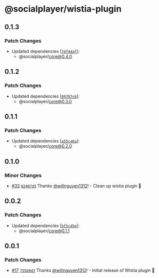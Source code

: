 # @socialplayer/wistia-plugin

## 0.1.3

### Patch Changes

- Updated dependencies
  [[`7df44af`](https://github.com/willnguyen1312/socialplayer/commit/7df44af677bc8f9c871bbdbaa0a285dd23628b37)]:
  - @socialplayer/core@0.4.0

## 0.1.2

### Patch Changes

- Updated dependencies
  [[`89787c6`](https://github.com/willnguyen1312/socialplayer/commit/89787c62956035c9f6a826cba6aaeb438ff5113b)]:
  - @socialplayer/core@0.3.0

## 0.1.1

### Patch Changes

- Updated dependencies
  [[`a55ca6a`](https://github.com/willnguyen1312/socialplayer/commit/a55ca6a346424299ae2e361f2d8106cfa763cc51)]:
  - @socialplayer/core@0.2.0

## 0.1.0

### Minor Changes

- [#33](https://github.com/willnguyen1312/socialplayer/pull/33)
  [`82407d3`](https://github.com/willnguyen1312/socialplayer/commit/82407d35a7f4ad3f3e02ebfb0ef5d9aa1838d10a) Thanks
  [@willnguyen1312](https://github.com/willnguyen1312)! - Clean up wistia plugin 💞

## 0.0.2

### Patch Changes

- Updated dependencies
  [[`bf5c45e`](https://github.com/willnguyen1312/socialplayer/commit/bf5c45e9c59fd4196a86ad08601dc1f14febcc7c)]:
  - @socialplayer/core@0.1.1

## 0.0.1

### Patch Changes

- [#17](https://github.com/willnguyen1312/socialplayer/pull/17)
  [`755b9d3`](https://github.com/willnguyen1312/socialplayer/commit/755b9d3fa3db1b31c1c92c7f22bb6ca522d874f9) Thanks
  [@willnguyen1312](https://github.com/willnguyen1312)! - Initial release of Wistia plugin 💞

